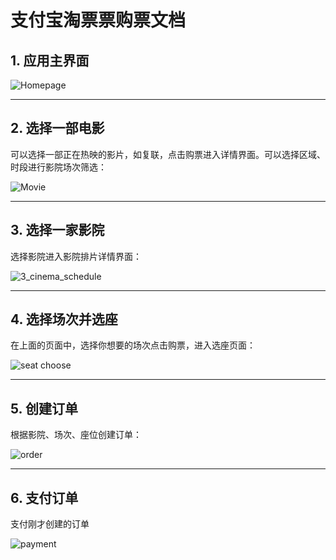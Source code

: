 # 支付宝淘票票购票文档

## 1. 应用主界面

![Homepage](./1_homepage.jpg)

---

## 2. 选择一部电影

可以选择一部正在热映的影片，如复联，点击购票进入详情界面。可以选择区域、时段进行影院场次筛选：

![Movie](./2_movie.jpg)

---

## 3. 选择一家影院

选择影院进入影院排片详情界面：

![3_cinema_schedule](./3_cinema_schedule.jpg)

---

## 4. 选择场次并选座

在上面的页面中，选择你想要的场次点击购票，进入选座页面：

![seat choose](./4_seat.jpg)


---

## 5. 创建订单

根据影院、场次、座位创建订单：

![order](./5_order.jpg)

---

## 6. 支付订单

支付刚才创建的订单

![payment](./6_payment.jpg)


